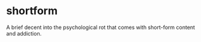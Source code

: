 # shortform
A brief decent into the psychological rot that comes with short-form content and addiction.
